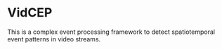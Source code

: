 # VidCEP
This is a complex event processing framework to detect spatiotemporal event patterns in video streams.

